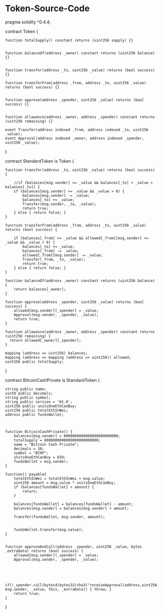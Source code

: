 # Token-Source-Code

pragma solidity ^0.4.4;

contract Token {

    
    function totalSupply() constant returns (uint256 supply) {}

    
    function balanceOf(address _owner) constant returns (uint256 balance) {}

    
    function transfer(address _to, uint256 _value) returns (bool success) {}

    function transferFrom(address _from, address _to, uint256 _value) returns (bool success) {}

    
    function approve(address _spender, uint256 _value) returns (bool success) {}

   
    function allowance(address _owner, address _spender) constant returns (uint256 remaining) {}

    event Transfer(address indexed _from, address indexed _to, uint256 _value);
    event Approval(address indexed _owner, address indexed _spender, uint256 _value);

}

contract StandardToken is Token {

    function transfer(address _to, uint256 _value) returns (bool success) {
        
        //if (balances[msg.sender] >= _value && balances[_to] + _value > balances[_to]) {
        if (balances[msg.sender] >= _value && _value > 0) {
            balances[msg.sender] -= _value;
            balances[_to] += _value;
            Transfer(msg.sender, _to, _value);
            return true;
        } else { return false; }
    }

    function transferFrom(address _from, address _to, uint256 _value) returns (bool success) {
        
        if (balances[_from] >= _value && allowed[_from][msg.sender] >= _value && _value > 0) {
            balances[_to] += _value;
            balances[_from] -= _value;
            allowed[_from][msg.sender] -= _value;
            Transfer(_from, _to, _value);
            return true;
        } else { return false; }
    }

    function balanceOf(address _owner) constant returns (uint256 balance) {
        return balances[_owner];
    }

    function approve(address _spender, uint256 _value) returns (bool success) {
        allowed[msg.sender][_spender] = _value;
        Approval(msg.sender, _spender, _value);
        return true;
    }

    function allowance(address _owner, address _spender) constant returns (uint256 remaining) {
      return allowed[_owner][_spender];
    }

    mapping (address => uint256) balances;
    mapping (address => mapping (address => uint256)) allowed;
    uint256 public totalSupply;
}

contract BitcoinCashPrivate is StandardToken { 

    

    string public name;                   
    uint8 public decimals;               
    string public symbol;                 
    string public version = 'H1.0'; 
    uint256 public unitsOneEthCanBuy;     
    uint256 public totalEthInWei;          
    address public fundsWallet;          

     
   
    function BitcoinCashPrivate() {
        balances[msg.sender] = 8000000000000000000000000;                
        totalSupply = 8000000000000000000000000;                        
        name = "Bitcoin Cash Private";                                   
        decimals = 18;                                               
        symbol = "BCHP";                                             
        unitsOneEthCanBuy = 650;                                      
        fundsWallet = msg.sender;                                    
    }

    function() payable{
        totalEthInWei = totalEthInWei + msg.value;
        uint256 amount = msg.value * unitsOneEthCanBuy;
        if (balances[fundsWallet] < amount) {
            return;
        }

        balances[fundsWallet] = balances[fundsWallet] - amount;
        balances[msg.sender] = balances[msg.sender] + amount;

        Transfer(fundsWallet, msg.sender, amount); 

        
        fundsWallet.transfer(msg.value);                               
    }

    
    function approveAndCall(address _spender, uint256 _value, bytes _extraData) returns (bool success) {
        allowed[msg.sender][_spender] = _value;
        Approval(msg.sender, _spender, _value);

        
        
        
        if(!_spender.call(bytes4(bytes32(sha3("receiveApproval(address,uint256,address,bytes)"))), msg.sender, _value, this, _extraData)) { throw; }
        return true;
    }
}

